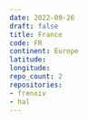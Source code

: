 ```yaml
---
date: 2022-09-26
draft: false
title: France
code: FR
continent: Europe
latitude:
longitude:
repo_count: 2
repositories:
- frenxiv
- hal
---
```



